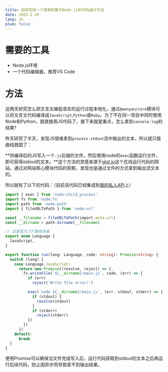 ```yaml
---
title: 如何实现一个简单的基于Node.js的代码运行方法
date: 2025-2-26
lang: zh
plum: false
---
```


# 需要的工具

- Node.js环境
- 一个代码编辑器，推荐VS Code

# 方法

这两天研究怎么把文言文编程语言的运行过程本地化，通过`@wenyan/core`模块可以将文言文代码编译成`JavaScript`,`Python`或`Ruby`。为了不在同一项目中同时使用Node和Python，就直接用JS代码了，接下来就是重点，怎么拿到`console.log`的结果?

昨天研究了半天，发现JS很难拿到`process.stdout`流中输出的文本，所以就只能曲线救国了：

**将编译后的JS写入一个`.js`后缀的文件，然后使用node的`exec`函数运行文件，即可获得stdout的文本。**这个方法的灵感来源于[glot.io](https://glot.io/)这个在线运行代码的网站。通过对网站核心模块代码的观察，发现也是通过文件的方式拿到输出流文本的。

所以就有了以下的代码：（目前该代码已经集成到[我的私人API](https://github.com/Vincent-the-gamer/api/blob/main/tools/codeRunner.ts)上）

```ts
import { exec } from 'node:child_process'
import fs from 'node:fs'
import path from 'node:path'
import { fileURLToPath } from 'node:url'

const __filename = fileURLToPath(import.meta.url)
const __dirname = path.dirname(__filename)

// 这里是为了扩展做准备
export enum Language {
  JavaScript,
}

export function run(lang: Language, code: string): Promise<string> {
  switch (lang) {
    case Language.JavaScript:
      return new Promise((resolve, reject) => {
        fs.writeFile(`${__dirname}/main.js`, code, (err) => {
          if (err)
            reject('Write file error!')

          exec(`node ${__dirname}/main.js`, (err, stdout, stderr) => {
            if (stdout) {
              resolve(stdout)
            }
            if (stderr)
              reject(stderr)
          })
        })
      })
    default:
      break
  }
}
```

使用Promise可以确保当文件完成写入后，运行代码获取到stdout的文本之后再运行后续代码，防止因异步而导致拿不到输出结果。